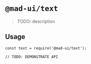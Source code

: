 # `@mad-ui/text`

> TODO: description

## Usage

```
const text = require('@mad-ui/text');

// TODO: DEMONSTRATE API
```
